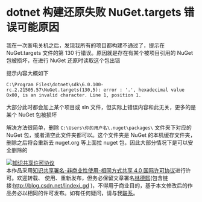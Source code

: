 # dotnet 构建还原失败 NuGet.targets 错误可能原因

我在一次断电关机之后，发现我所有的项目都构建不通过了，提示在 NuGet.targets 文件的第 130 行错误。原因就是存在有某个被项目引用的 NuGet 包被损坏，在进行 NuGet 还原时读取这个包出错

<!--more-->
<!-- CreateTime:2021/10/25 10:00:31 -->

<!-- 发布 -->

提示内容大概如下

```
C:\Program Files\dotnet\sdk\6.0.100-rc.2.21505.57\NuGet.targets(130,5): error : '.', hexadecimal value 0x00, is an invalid character. Line 1, position 1.
```

大部分此时都会加上某个项目或 sln 文件，但实际上错误内容和此无关，更多的是某个 NuGet 包被损坏

解决方法很简单，删除 `C:\Users\你的用户名\.nuget\packages\` 文件夹下对应的 NuGet 包，或者清空此文件夹都可以。这个文件夹是 NuGet 的本机缓存文件夹，删除之后将会重新去 nuget.org 等上面拉 nuget 包，因此大部分情况下是可以安全删除的

<a rel="license" href="http://creativecommons.org/licenses/by-nc-sa/4.0/"><img alt="知识共享许可协议" style="border-width:0" src="https://licensebuttons.net/l/by-nc-sa/4.0/88x31.png" /></a><br />本作品采用<a rel="license" href="http://creativecommons.org/licenses/by-nc-sa/4.0/">知识共享署名-非商业性使用-相同方式共享 4.0 国际许可协议</a>进行许可。欢迎转载、 使用、重新发布，但务必保留文章署名[林德熙](http://blog.csdn.net/lindexi_gd)(包含链接:http://blog.csdn.net/lindexi_gd )，不得用于商业目的，基于本文修改后的作品务必以相同的许可发布。如有任何疑问，请与我[联系](mailto:lindexi_gd@163.com)。  
